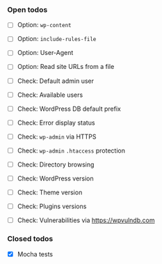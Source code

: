 ### Open todos

- [ ] Option: `wp-content`
- [ ] Option: `include-rules-file`
- [ ] Option: User-Agent
- [ ] Option: Read site URLs from a file
- [ ] Check: Default admin user
- [ ] Check: Available users
- [ ] Check: WordPress DB default prefix
- [ ] Check: Error display status
- [ ] Check: `wp-admin` via HTTPS
- [ ] Check: `wp-admin` `.htaccess` protection
- [ ] Check: Directory browsing
- [ ] Check: WordPress version
- [ ] Check: Theme version
- [ ] Check: Plugins versions
- [ ] Check: Vulnerabilities via https://wpvulndb.com


### Closed todos

- [x] Mocha tests
